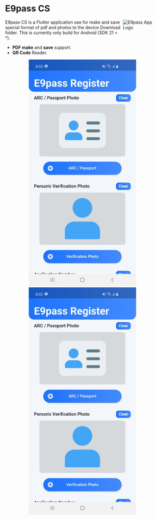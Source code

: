 # E9pass CS

<img src="https://i.ibb.co/PhTf9vd/mainIcon.png" align="right"
     alt="E9pass App Logo" width="120" height="120">

E9pass CS is a Flutter application use for make and save special format of pdf and photos to the device Download folder. This is currently only build for Android (SDK 21 < *).

* **PDF make** and **save** support.
* **QR Code** Reader.

<p align="center">
  <img src="./images/1.jpg" alt="E9pass Home" width="350" HSPACE="10">
  <img src="./images/1.jpg" alt="E9pass Home" width="350" HSPACE="10">
</p>

